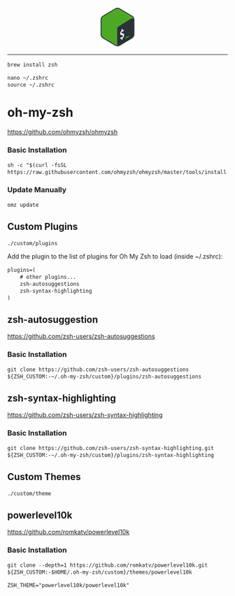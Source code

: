 <div align="center">
	<img src="shell_logo.png" width="80"/>
</div>

___

```
brew install zsh
```

```
nano ~/.zshrc
source ~/.zshrc
```

# oh-my-zsh
https://github.com/ohmyzsh/ohmyzsh

### Basic Installation
```
sh -c "$(curl -fsSL https://raw.githubusercontent.com/ohmyzsh/ohmyzsh/master/tools/install.sh)"
```

### Update Manually
```
omz update
```

## Custom Plugins
```
./custom/plugins
```

Add the plugin to the list of plugins for Oh My Zsh to load (inside ~/.zshrc):
```
plugins=( 
    # other plugins...
    zsh-autosuggestions
    zsh-syntax-highlighting
)

```

## zsh-autosuggestion
https://github.com/zsh-users/zsh-autosuggestions

### Basic Installation
```
git clone https://github.com/zsh-users/zsh-autosuggestions ${ZSH_CUSTOM:-~/.oh-my-zsh/custom}/plugins/zsh-autosuggestions
```

## zsh-syntax-highlighting
https://github.com/zsh-users/zsh-syntax-highlighting

### Basic Installation
```
git clone https://github.com/zsh-users/zsh-syntax-highlighting.git ${ZSH_CUSTOM:-~/.oh-my-zsh/custom}/plugins/zsh-syntax-highlighting
```


## Custom Themes
```
./custom/theme
```

## powerlevel10k
https://github.com/romkatv/powerlevel10k

### Basic Installation
```
git clone --depth=1 https://github.com/romkatv/powerlevel10k.git ${ZSH_CUSTOM:-$HOME/.oh-my-zsh/custom}/themes/powerlevel10k
```
```
ZSH_THEME="powerlevel10k/powerlevel10k"
```